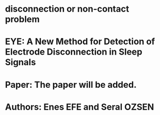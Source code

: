 # disconnection or non-contact problem 

# EYE: A New Method for Detection of Electrode Disconnection in Sleep Signals

# Paper: The paper will be added.

# Authors: Enes EFE and Seral OZSEN
